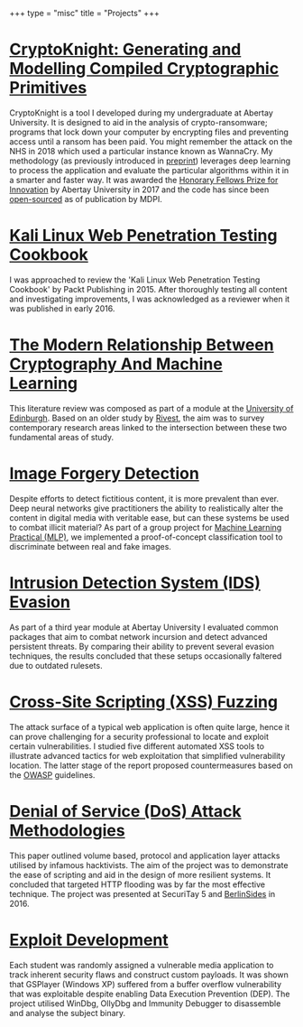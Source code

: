 +++
type = "misc"
title = "Projects"
+++

# [CryptoKnight: Generating and Modelling Compiled Cryptographic Primitives](http://www.mdpi.com/2078-2489/9/9/231)

CryptoKnight is a tool I developed during my undergraduate at Abertay University. It is designed to aid in the analysis of crypto-ransomware; programs 
that lock down your computer by encrypting files and preventing access until a ransom has been paid. You might remember the attack on the NHS in 2018 
which used a particular instance known as WannaCry. My methodology (as previously introduced in [preprint](https://arxiv.org/abs/1709.08385)) leverages 
deep learning to process the application and evaluate the particular algorithms within it in a smarter and faster way. It was awarded the 
[Honorary Fellows Prize for Innovation](https://www.abertay.ac.uk/news/2017/prizewinners-honoured-for-stellar-achievements) by Abertay University in 2017 
and the code has since been [open-sourced](https://github.com/AbertayMachineLearningGroup/CryptoKnight) as of publication by MDPI.

# [Kali Linux Web Penetration Testing Cookbook](https://books.google.co.uk/books?id=iGRLDAAAQBAJ&pg=PP6&lpg=PP6&dq=Greg+Hill&source=bl&ots=pNp9rSoYN3&sig=RlthaecEN2cdvhPcESQsRvz3Y5c&hl=en&sa=X&ved=0ahUKEwikg8yknozWAhUhLMAKHUlJDHEQ6AEIOjAF#v=onepage&q=Greg%20Hill&f=false)

I was approached to review the 'Kali Linux Web Penetration Testing Cookbook' by Packt Publishing in 2015. After thoroughly testing all content and 
investigating improvements, I was acknowledged as a reviewer when it was published in early 2016.

# [The Modern Relationship Between Cryptography And Machine Learning](/docs/irr.pdf)

This literature review was composed as part of a module at the <a href='http://www.inf.ed.ac.uk/teaching/courses/irr/'>University of Edinburgh</a>. 
Based on an older study by <a href='http://people.csail.mit.edu/rivest/pubs/Riv91.pdf'>Rivest</a>, the aim was to survey contemporary research areas 
linked to the intersection between these two fundamental areas of study.

# [Image Forgery Detection](/docs/mlp.pdf)

Despite efforts to detect fictitious content, it is more prevalent than ever. Deep neural networks give practitioners the ability to realistically 
alter the content in digital media with veritable ease, but can these systems be used to combat illicit material? As part of a group project for 
[Machine Learning Practical (MLP)](https://www.inf.ed.ac.uk/teaching/courses/mlp/), we implemented a proof-of-concept classification tool to discriminate 
between real and fake images.

# [Intrusion Detection System (IDS) Evasion](/docs/idsevasion.pdf)

As part of a third year module at Abertay University I evaluated common packages that aim to combat network incursion and detect advanced persistent threats. 
By comparing their ability to prevent several evasion techniques, the results concluded that these setups occasionally faltered due to outdated rulesets.

# [Cross-Site Scripting (XSS) Fuzzing](/docs/xssfuzzing.pdf)

The attack surface of a typical web application is often quite large, hence it can prove challenging for a security professional to locate and exploit certain 
vulnerabilities. I studied five different automated XSS tools to illustrate advanced tactics for web exploitation that simplified vulnerability location. The 
latter stage of the report proposed countermeasures based on the [OWASP](https://www.owasp.org/) guidelines.

# [Denial of Service (DoS) Attack Methodologies](/docs/ddos.pdf)

This paper outlined volume based, protocol and application layer attacks utilised by infamous hacktivists. The aim of the project was to demonstrate the ease of 
scripting and aid in the design of more resilient systems. It concluded that targeted HTTP flooding was by far the most effective technique. The project was presented 
at SecuriTay 5 and [BerlinSides](https://berlinsides.org/?page_id=1911) in 2016.

# [Exploit Development](/docs/exploit.pdf)

Each student was randomly assigned a vulnerable media application to track inherent security flaws and construct custom payloads. It was shown that GSPlayer (Windows XP)
suffered from a buffer overflow vulnerability that was exploitable despite enabling Data Execution Prevention (DEP). The project utilised WinDbg, OllyDbg and Immunity 
Debugger to disassemble and analyse the subject binary.
